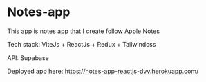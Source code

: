 # Notes-app

This app is notes app that I create follow Apple Notes

Tech stack: ViteJs + ReactJs + Redux + Tailwindcss

API: Supabase

Deployed app here: https://notes-app-reactjs-dvv.herokuapp.com/
